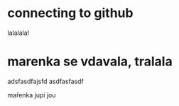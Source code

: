 # connecting to github

lalalala!

# marenka se vdavala, tralala

adsfasdfajsfd
asdfasfasdf

mařenka jupí jou

